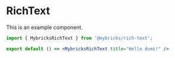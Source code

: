 # RichText

This is an example component.

```jsx
import { MybricksRichText } from '@mybricks/rich-text';

export default () => <MybricksRichText title="Hello dumi!" />
```
